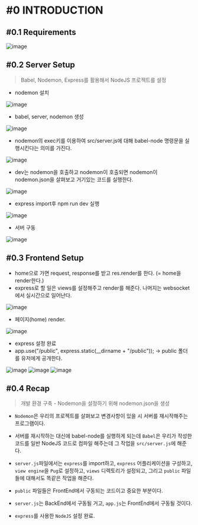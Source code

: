 # #0 INTRODUCTION

## #0.1 Requirements

![image](https://i.imgur.com/lHnnmSb.png)

## #0.2 Server Setup
> Babel, Nodemon, Express를 활용해서 NodeJS 프로젝트를 설정

- nodemon 설치

![image](https://i.imgur.com/Gzamspx.png)

- babel, server, nodemon 생성

![image](https://i.imgur.com/7muglOV.png)

- nodemon의 exec키를 이용하여 src/server.js에 대해 babel-node 명령문을 실행시킨다는 의미를 가진다.

![image](https://i.imgur.com/TFViUJk.png)

- dev는 nodemon을 호출하고 nodemon이 호출되면 nodemon이 nodemon.json을 살펴보고 거기있는 코드를 실행한다.

![image](https://i.imgur.com/Kgpavjm.png)

- express import후 npm run dev 실행

![image](https://i.imgur.com/K914pJ3.png)

- 서버 구동

![image](https://i.imgur.com/C9QFlf0.png)

## #0.3 Frontend Setup

- home으로 가면 request, response를 받고 res.render를 한다. (= home을 render한다.)
- express로 할 일은 views를 설정해주고 render를 해준다. 나머지는 websocket에서 실시간으로 일어난다.

![image](https://i.imgur.com/xjo4vDD.png)

- 페이지(home) render.

![image](https://i.imgur.com/xmn2Q0c.png)

- express 설정 완료
- app.use("/public", express.static(__dirname + "/public")); -> public 폴더를 유저에게 공개한다.

![image](https://i.imgur.com/56Sl1Yp.png)
![image](https://i.imgur.com/MnmeIR8.png)
![image](https://i.imgur.com/Z9u1ufb.png)

## #0.4 Recap
> 개발 환경 구축 - Nodemon을 설정하기 위해 nodemon.json을 생성

- ```Nodemon```은 우리의 프로젝트를 살펴보고 변경사항이 있을 시 서버를 재시작해주는 프로그램이다.

- 서버를 재시작하는 대신에 babel-node를 실행하게 되는데 ```Babel```은 우리가 작성한 코드를 일반 NodeJS 코드로 컴파일 해주는데 그 작업을 ```src/server.js```에 해준다.

- ```server.js```파일에서는 ```express```를 import하고, ```express``` 어플리케이션을 구성하고, ```view engine```을 ```Pug```로 설정하고, ```views``` 디렉토리가 설정되고, 그리고 ```public``` 파일들에 대해서도 똑같은 작업을 해준다.

- ```public``` 파일들은 FrontEnd에서 구동되는 코드이고 중요한 부분이다.

- ```server.js```는 BackEnd에서 구동될 거고, ```app.js```는 FrontEnd에서 구동될 것이다.

- ```express```를 사용한 ```NodeJS``` 설정 완료.
